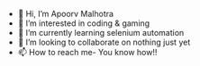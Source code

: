 - 👋 Hi, I’m Apoorv Malhotra
- 👀 I’m interested in coding & gaming
- 🌱 I’m currently learning selenium automation
- 💞️ I’m looking to collaborate on nothing just yet
- 📫 How to reach me- You know how!!

<!---
am655e/am655e is a ✨ special ✨ repository because its `README.md` (this file) appears on your GitHub profile.
You can click the Preview link to take a look at your changes.
--->
